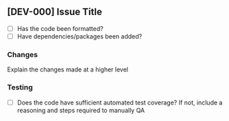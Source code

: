 ## [DEV-000] Issue Title

-   [ ] Has the code been formatted?
-   [ ] Have dependencies/packages been added?

### Changes
Explain the changes made at a higher level

### Testing
-   [ ] Does the code have sufficient automated test coverage? If not, include a reasoning and steps required to manually QA
